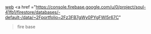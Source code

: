 <a href="https://portfolioarun.vercel.app/">web</a>
<a href ="https://console.firebase.google.com/u/0/project/soul-41fb1/firestore/databases/-default-/data/~2Fportfolio~2Fz3FB7gWy0PYgFWl5r67C"
> fire base</a>